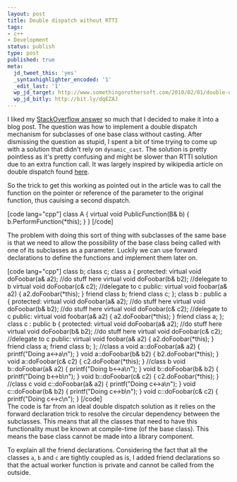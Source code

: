 ```yaml
---
layout: post
title: Double dispatch without RTTI
tags:
- c++
- Development
status: publish
type: post
published: true
meta:
  jd_tweet_this: 'yes'
  _syntaxhighlighter_encoded: '1'
  _edit_last: '1'
  wp_jd_target: http://www.somethingorothersoft.com/2010/02/01/double-dispatch-without-rtti/
  wp_jd_bitly: http://bit.ly/dqEZAJ
---
```

I liked my [StackOverflow answer](http://stackoverflow.com/questions/2159496/c-problem-with-function-overloading/2159524#2159524) so much that I decided to make it into a blog post. The question was how to implement a double dispatch mechanism for subclasses of one base class without casting. After dismissing the question as stupid, I spent a bit of time trying to come up with a solution that didn't rely on `dynamic_cast`. The solution is pretty pointless as it's pretty confusing and might be slower than RTTI solution due to an extra function call. It was largely inspired by wikipedia article on double dispatch found [here](http://en.wikipedia.org/wiki/Double_dispatch).

So the trick to get this working as pointed out in the article was to call the function on the pointer or reference of the parameter to the original function, thus cauising a second dispatch.
<div class="foo">
[code lang="cpp"]
class A {
  virtual void PublicFunction(B&amp; b) {
    b.PerformFunction(*this);
  }
}
[/code]
</div>

The problem with doing this sort of thing with subclasses of the same base is that we need to allow the possibility of the base class being called with one of its subclasses as a parameter. Luckily we can use forward declarations to define the functions and implement them later on.

<div class="foo">
[code lang="cpp"]
class b;
class c;
class a {
protected:
    virtual void doFoobar(a&amp; a2); //do stuff here 
    virtual void doFoobar(b&amp; b2); //delegate to b
    virtual void doFoobar(c&amp; c2); //delegate to c
public:
    virtual void foobar(a&amp; a2) {
        a2.doFoobar(*this);
    }
    friend class b;
    friend class c;
};
class b : public a {
protected:
    virtual void doFoobar(a&amp; a2); //do stuff here 
    virtual void doFoobar(b&amp; b2); //do stuff here
    virtual void doFoobar(c&amp; c2); //delegate to c
public:
    virtual void foobar(a&amp; a2) {
        a2.doFoobar(*this);
    }
    friend class a;
};
class c : public b {
protected:
    virtual void doFoobar(a&amp; a2); //do stuff here 
    virtual void doFoobar(b&amp; b2); //do stuff here
    virtual void doFoobar(c&amp; c2); //delegate to c
public:
    virtual void foobar(a&amp; a2) {
        a2.doFoobar(*this);
    }
    friend class a;
    friend class b;
};
//class a
void a::doFoobar(a&amp; a2)  {
    printf(&quot;Doing a&lt;-&gt;a\n&quot;);
}
void a::doFoobar(b&amp; b2)  {
    b2.doFoobar(*this);
}
void a::doFoobar(c&amp; c2)  {
    c2.doFoobar(*this);
}
//class b
void b::doFoobar(a&amp; a2)  {
    printf(&quot;Doing b&lt;-&gt;a\n&quot;);
}
void b::doFoobar(b&amp; b2)  {
    printf(&quot;Doing b&lt;-&gt;b\n&quot;);
}
void b::doFoobar(c&amp; c2)  {
    c2.doFoobar(*this);
}
//class c
void c::doFoobar(a&amp; a2)  {
    printf(&quot;Doing c&lt;-&gt;a\n&quot;);
}
void c::doFoobar(b&amp; b2)  {
    printf(&quot;Doing c&lt;-&gt;b\n&quot;);
}
void c::doFoobar(c&amp; c2)  {
    printf(&quot;Doing c&lt;-&gt;c\n&quot;);
}
[/code]
</div>
The code is far from an ideal double dispatch solution as it relies on the forward declaration trick to resolve the circular dependency between the subclasses. This means that all the classes that need to have this functionality must be known at compile-time (of the base class). This means the base class cannot be made into a library component.

To explain all the friend declarations. Considering the fact that all the classes `a`, `b` and `c` are tightly coupled as is, I added friend declarations so that the actual worker function is private and cannot be called from the outside.

